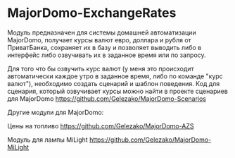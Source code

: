 # MajorDomo-ExchangeRates

Модуль предназначен для системы домашней автоматизации MajorDomo, получает курсы валют евро, доллара и рубля от ПриватБанка, сохраняет их в базу и позволяет выводить либо в интерфейс либо озвучивать их в заданное время или по запросу.

Для того что бы озвучить курс валют (у меня это происходит автоматически каждое утро в заданное время, либо по команде "курс валют"), необходимо создать сценарий и шаблон поведения. Код для сценария, который озвучивает курсы можно найти в проекте сценариев для MajorDomo https://github.com/Gelezako/MajorDomo-Scenarios

Другие модули для MajorDomo:

Цены на топливо
https://github.com/Gelezako/MajorDomo-AZS

Модуль для лампы MiLight
https://github.com/Gelezako/MajorDomo-MiLight
